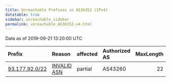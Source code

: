```yaml
---
title: Unreachable Prefixes in AS36352 (IPv4)
datatable: true
sidebar: unreachable_sidebar
permalink: unreachable_AS36352-v4.html
---
```


Data as of 2019-09-21 13:20:00 UTC


<div class="datatable-begin"></div>

| Prefix                                                 | Reason                                                                                                | affected   | Authorized AS   |   MaxLength | Anchor                                         |   unreachable /24s |
|:-------------------------------------------------------|:------------------------------------------------------------------------------------------------------|:-----------|:----------------|------------:|:-----------------------------------------------|-------------------:|
| [93.177.92.0/22](https://stat.ripe.net/93.177.92.0/22) | [INVALID ASN](https://rpki-validator.ripe.net/announcement-preview?asn=AS36352&prefix=93.177.92.0/22) | partial    | AS43260         |          22 | [RIPE](unreachable_RIPE_NCC_RPKI_Root-v4.html) |                  4 |

<div class="datatable-end"></div>